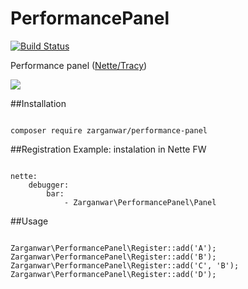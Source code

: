 # PerformancePanel
[![Build Status](https://travis-ci.org/Zarganwar/PerformancePanel.svg?branch=master)](https://travis-ci.org/Zarganwar/PerformancePanel)

Performance panel ([Nette/Tracy](https://github.com/nette/tracy)) 

![](http://i57.tinypic.com/ot234i.png)

##Installation
<pre><code>
composer require zarganwar/performance-panel
</code></pre>

##Registration
Example: instalation in Nette FW
<pre><code>
nette:
	debugger:
		bar:
			- Zarganwar\PerformancePanel\Panel
</code></pre>
##Usage
<pre><code>
Zarganwar\PerformancePanel\Register::add('A');
Zarganwar\PerformancePanel\Register::add('B');
Zarganwar\PerformancePanel\Register::add('C', 'B'); 
Zarganwar\PerformancePanel\Register::add('D');
</code></pre>
